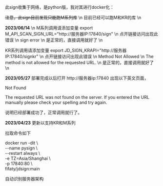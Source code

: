 此sign收集于网络，是python版，我对其进行docker化：

~~注意，此sign目前发现只能跑M系列库~~ \n
目前已经可以跑M和KR的库 \n

**2023/06/14** \n
M系列调用请添加变量 export M_API_SCAN_SIGN_URL="http://服务器IP:17840/sign" \n
点开链接访问出现此错误 \n
sign error \n
是正常的，直接调用就好了 \n

KR系列调用请添加变量 export JD_SIGN_KRAPI="http://服务器IP:17840/signkr" \n
点开链接访问出现此错误 \n
Method Not Allowed \n
The method is not allowed for the requested URL. \n
是正常的，直接调用就好了 \n

**2023/05/27**
部署完成以后打开 http://服务器ip:17840 出现以下英文页面，

Not Found

The requested URL was not found on the server. If you entered the URL manually please check your spelling and try again.

说明已经部署成功了，正常调用就行了。

**2023/04/23**
更新以支持KR和M系列

拉取命令如下

docker run -dit \\  
--name pysign \\  
--restart always \\  
-e TZ=Asia/Shanghai \\  
-p 17840:80 \\  
fifaty/jdsign:main
  
自动识别服务器架构

